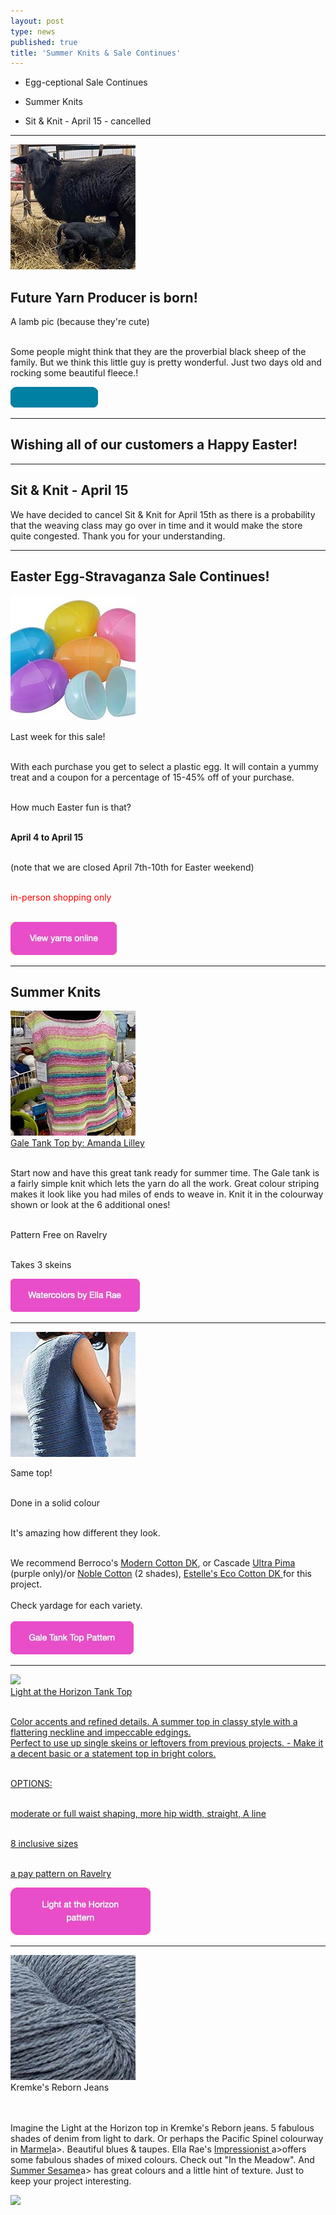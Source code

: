 ```yaml
---
layout: post
type: news
published: true
title: 'Summer Knits & Sale Continues'
---
```


- Egg-ceptional Sale Continues

- Summer Knits

- Sit & Knit - April 15 - cancelled

<hr />


<a href="https://www.woolandsilkcoshop.com"><img src="/img/lamb_pic.jpg"></a><h2>Future Yarn Producer is born!</h2>

<p>A lamb pic (because they're cute)<br /><br />

Some people might think that they are the proverbial black sheep of the family. But we think this little guy is pretty wonderful. Just two days old and rocking some beautiful fleece.!</p>
  
<p><a href="https://www.woolandsilkcoshop.com/"><img src="/img/btn_lamb_pic.jpg"></a></p>
<hr/>
<h2>Wishing all of our customers a Happy Easter!</h2>
<hr />
<h2>Sit & Knit - April 15</h2>

<p>We have decided to cancel Sit & Knit for April 15th as there is a probability that the weaving class may go over in time and it would make the store quite congested. Thank you for your understanding.</p>
<hr />
<h2>Easter Egg-Stravaganza Sale Continues!</h2>

<p><img src="/img/easter_eggs_new.jpg"> <br />


Last week for this sale!<br /><br />

With each purchase you get to select a plastic egg. It will contain a yummy treat and a coupon for a percentage of 15-45% off of your purchase.<br /><br />

How much Easter fun is that?<br /><br />

<strong>April 4 to April 15</strong><br /><br />

(note that we are closed April 7th-10th for Easter weekend)<br /><br />

<font color="#FF0000">in-person shopping only</font><br /><br />

  
  <a href="https://www.woolandsilkcoshop.com/"><img src="/img/btn_view_yarns.jpg"></a> 
<hr/>
<h2>Summer Knits</h2>
<p><a href="https://www.woolandsilkcoshop.com/products/watercolors"><img src="/img/gale_top.jpg"> <br />
  Gale Tank Top by: Amanda Lilley</a><br /><br />

Start now and have this great tank ready for summer time. The Gale tank is a fairly simple knit which lets the yarn do all the work. Great colour striping makes it look like you had miles of ends to weave in. Knit it in the colourway shown or look at the 6 additional ones!<br /><br />

Pattern Free on Ravelry<br /><br />

Takes 3 skeins</p>
<p>
  
  <a href="https://www.woolandsilkcoshop.com/products/watercolors"><img src="/img/btn_watercolors.jpg"></a> <br />
<hr/>
<p><a href="https://www.ravelry.com/patterns/library/gale-tank"><img src="/img/gale_tank_top.jpg"> </a><br />

Same top!<br /><br />

Done in a solid colour<br /><br />

It's amazing how different they look.<br /><br />

We recommend Berroco's <a href="https://www.woolandsilkcoshop.com/products/modern-cotton-dk">Modern Cotton DK</a>, or Cascade <a href="{https://www.woolandsilkcoshop.com/products/ultra-pima">Ultra Pima</a> (purple only)/or <a href="https://www.woolandsilkcoshop.com/products/noble-cotton">Noble Cotton</a> (2 shades), <a href="https://www.woolandsilkcoshop.com/products/cotton-dk">Estelle's Eco Cotton DK </a>for this project.
<br /><br />
Check yardage for each variety.<br /><br />
  <a href="https://www.ravelry.com/patterns/library/gale-tank"><img src="/img/btn_gale_tank.jpg"></a> <br />
<hr/>

<p><a href="https://www.ravelry.com/patterns/library/light-at-the-horizon"><img src="/img/horizen_tank_top.jpg"> <br />
Light at the Horizon Tank Top<br /><br>

Color accents and refined details. A summer top in classy style with a flattering neckline and impeccable edgings.<br />
Perfect to use up single skeins or leftovers from previous projects. - Make it a decent basic or a statement top in bright colors.<br /><br>

OPTIONS:<br /><br>

moderate or full waist shaping, more hip width, straight, A line<br /><br>

8 inclusive sizes<br /><br>

a pay pattern on Ravelry</p>
<p>
  
  <a href="https://www.ravelry.com/patterns/library/light-at-the-horizon"><img src="/img/btn_horizon_tank_top.jpg"></a> <br />
<hr/><p>
<a href="https://www.woolandsilkcoshop.com/products/reborn-jeans">
<img src="/img/reborn_jeans.jpg"></a><br />
Kremke's Reborn Jeans<br /><br><br />

Imagine the Light at the Horizon top in Kremke's Reborn jeans. 5 fabulous shades of denim from light to dark. Or perhaps the Pacific Spinel colourway in <a href="https://www.woolandsilkcoshop.com/products/marmel">Marmel</a>a>. Beautiful blues & taupes. Ella Rae's <a href="https://www.woolandsilkcoshop.com/products/impressionist">Impressionist </a>a>offers some fabulous shades of mixed colours. Check out "In the Meadow". And <a href="https://www.woolandsilkcoshop.com/products/summer-sesame">Summer Sesame</a>a> has great colours and a little hint of texture. Just to keep your project interesting.</p>
  
  <a href="https://www.woolandsilkcoshop.com/search?page=2&q=cotton+dk"><img src="/img/btn_cotton_dkjpg"></a> 
